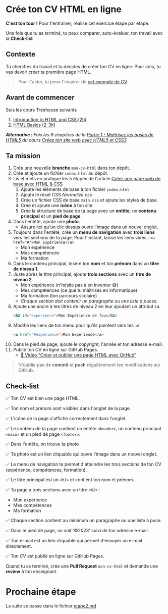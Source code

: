 # Crée ton CV HTML en ligne

**C'est ton tour !** Pour t'entraîner, réalise cet exercice étape par étape.

Une fois que tu as terminé, tu peux comparer, auto-évaluer, ton travail avec la **Check-list**

## Contexte

Tu cherches du travail et tu décides de créer ton CV en ligne.
Pour cela, tu vas devoir créer ta première page HTML.

> Pour t'aider, tu peux t'inspirer de [cet exemple de CV](https://divtec-cejef.github.io/101-SFA-HTML-CV-01/)

## Avant de commencer

Suis les cours Treehouse suivants
1. [Introduction to HTML and CSS (2h)](https://teamtreehouse.com/library/introduction-to-html-and-css)
2. [HTML Basics (2-3h)](https://teamtreehouse.com/library/html-basics-2)

_**Alternative :** Fais les 6 chapitres de la [Partie 1 - Maîtrisez les bases de HTML5 ](https://openclassrooms.com/fr/courses/1603881-creez-votre-site-web-avec-html5-et-css3/8061253-tirez-un-maximum-de-ce-cours) du cours [Créez ton site web avec HTML5 et CSS3](https://openclassrooms.com/fr/courses/1603881-creez-votre-site-web-avec-html5-et-css3)_

## Ta mission
1. Crée une nouvelle **branche** `mon-cv-html` dans ton dépôt.
1. Crée et ajoute un fichier `index.html` au dépôt.
1. Lis et mets en pratique les 5 étapes de l'article [Créer une page web de base avec HTML & CSS](https://fallinov.medium.com/cr%C3%A9er-un-page-web-de-base-avec-html-css-2c702e069a0c)
   1. Ajoute les éléments de base à ton fichier `index.html`
   1. Ajoute le reset CSS _Normalize.css_
   1. Crée un fichier CSS de base `main.css` et ajoute les styles de base
   1. Crée et ajoute une **icône** à ton site
   1. Crée la structure de base de ta page avec un **entête**,
      un **contenu principal** et un **pied de page**.
1. Dans l'entête, ajoute une **photo**.
   * Assure-toi qu'un clic dessus ouvre l'image dans un nouvel onglet.
1. Toujours dans l'entête, crée un **menu de navigation** avec **trois liens** vers les sections de ta page. Pour l'instant, laisse les liens vides : `<a href="#">Mon Expérience</a>`
   * Mon expérience
   * Mes compétences
   * Ma formation
1. Dans le contenu principal, insère ton **nom** et ton **prénom** dans un **titre de niveau 1**.
1. Juste après le titre principal, ajoute **trois sections** avec un **titre de niveau 2**.
   * Mon expérience (n'hésite pas à en inventer 😅)
   * Mes compétences (ce que tu maîtrises en informatique)
   * Ma formation (ton parcours scolaire)
   * _Chaque section doit contenir un paragraphe ou une liste à puces._
1. Ajoute une ancre à tes titres de niveau 2 en leur ajoutant un attribut `id`.
    ```html
    <h2 id="experience">Mon Expérience de fou</h2>
    ```
1. Modifie les liens de ton menu pour qu'ils pointent vers tes `id`
    ```html
    <a href="#experience">Mon Expérience</a>
    ```
1. Dans le pied de page, ajoute le copyright, l'année et ton adresse e-mail.
1. Publie ton CV en ligne sur GitHub Pages.
   * [🎥 Vidéo "Créer et publier une page HTML avec GitHub"](https://www.youtube.com/watch?v=W7Appo5snbQ)

> N'oublie pas de **commit** et **push** régulièrement tes modifications sur GitHub.

## Check-list

✅ Ton CV est bien une page HTML.

✅ Ton nom et prénom sont visibles dans l'onglet de la page.

✅ L'icône de la page s'affiche correctement dans l'onglet.

✅ Le contenu de ta page contient un entête `<header>`, un contenu principal `<main>` et un pied de page `<footer>`.

✅ Dans l'entête, on trouve ta photo

✅ Ta photo est un lien cliquable qui ouvre l'image dans un nouvel onglet.

✅ Le menu de navigation te permet d'atteindre les trois sections de ton CV (expérience, compétences, formation).

✅ Le titre principal est un `<h1>` et contient ton nom et prénom.

✅ Ta page a trois sections avec un titre `<h2>` :
  * Mon expérience
  * Mes compétences
  * Ma formation

✅ Chaque section contient au minimum un paragraphe ou une liste à puce.

✅ Dans le pied de page, on voit '©2023' suivi de ton adresse e-mail.

✅ Ton e-mail est un lien cliquable qui permet d'envoyer un e-mail directement.

✅ Ton CV est publié en ligne sur GitHub Pages.

Quand tu as terminé, crée une **Pull Request** `mon-cv-html` et demande une **review** à ton enseignant.

# Prochaine étape
La suite se passe dans le fichier [etape2.md](etape2.md)
